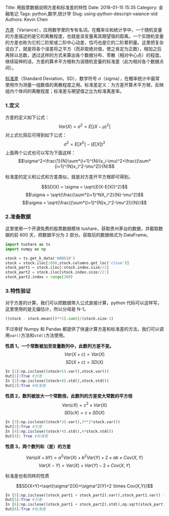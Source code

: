 Title: 用股票数据说明方差和标准差的特性
Date: 2018-01-15 15:35
Category: 金融笔记
Tags: python,数学,统计学
Slug: using-python-descript-vaiance-std
Authors: Kevin Chen

[方差][1]（Variance），应用数学里的专有名词。在概率论和统计学中，一个随机变量的方差描述的是它的离散程度，也就是该变量离其期望值的距离。一个实随机变量的方差也称为它的二阶矩或二阶中心动差，恰巧也是它的二阶累积量。这里把复杂说白了，就是将各个误差将之平方（而非取绝对值，使之肯定为正数），相加之后再除以总数，透过这样的方式来算出各个数据分布、零散（相对中心点）的程度。继续延伸的话，方差的算术平方根称为该随机变量的标准差（此为相对各个数据点间）。

[标准差][2]（Standard Deviation，SD），数学符号 $\sigma$（sigma），在概率统计中最常使用作为测量一组数值的离散程度之用。标准差定义：为方差开算术平方根，反映组内个体间的离散程度；标准差与期望值之比为标准离差率。

### 1.定义

方差的定义如下公式：
$$Var(X)=\sigma^2=E[(X-\mu)^2]$$
对上式化简后可得到如下公式：
$$\sigma^2=E[X^2]-(E[X])^2$$
上面两个公式也可以写为下面这样：
$$\sigma^2=\frac{1}{N}\sum*{i=1}^{N}(x_i-\mu)^2=\frac{(\sum*{i=1}^{N}x_i^2-\mu^2)}{N}$$

标准差的定义和公式和方差类似，就是对方差开平方根即可得到。

$$SD(X) = \sigma = \sqrt{E(X-E(X))^2}$$
$$\sigma = \sqrt{\frac{\sum*{i=1}^NX_i^2}{N}-\mu^2}$$
$$\sigma = \sqrt{\frac{(\sum*{i=1}^{N}x_i^2-\mu^2)}{N}}$$

### 2.准备数据

这里使用一个开源免费的股票数据模块 tushare，获取贵州茅台的数据，并截取数据的前 600 天，把数据平分为 2 部分。获取后的数据格式为 DataFrame。

```python
import tushare as ts
import numpy as np

stock = ts.get_k_data('600519')
stock = stock.iloc[:600,stock.columns.get_loc('close')]
stock_part1 = stock.iloc[:stock.index.size//2]
stock_part2 = stock.iloc[stock.index.size//2:]
stock_part2.index = range(300)
```

### 3.特性验证

对于方差的计算，我们可以把数据带入公式直接计算，python 代码可以这样写，这里使用的是无偏估计，所以分母是 N-1。

```python
((stock - stock.mean())**2).sum()/(stock.size-1)
```

不过幸好 Numpy 和 Pandas 都提供了快速计算方差和标准差的方法，我们可以调用<code>var()</code>方法和<code>std()</code>方法使用。

**性质 1，一个常数被加至变量数列中，此数列方差不变。**
$$Var(X+c) = Var(X)$$
$$SD(X+c) = SD(X)$$

```python
In [1]:np.isclose((stock+5).var(),stock.var())
Out[1]:True #方差
In [2]:np.isclose((stock+8).std(),stock.std())
Out[2]:True #标准差
```

**性质 2，数列被放大一个常数倍，此数列的方差变大常数的平方倍**
$$Var(cX) = c^2 \times Var(X)$$
$$SD(cX) = c \times SD(X)$$

```python
In [3]:np.isclose((stock*3).var(),3**2*stock.var())
Out[3]:True #方差
In [4]:np.isclose((stock*4).std(),4*stock.std())
Out[4]: True #标准差
```

**性质 3，两个数列和（差）的方差**

$$Var(aX+bY)=a^2Var(X)+b^2Var(Y)+2 \times ab \times Cov(X,Y)$$
$$Var(X-Y)=Var(X)+Var(Y)-2 \times Cov(X,Y)$$

标准差也有同样的性质

$$SD(X+Y)=\sqrt{\sigma^2(X)+\sigma^2(Y)+2 \times Cov(X,Y)}$$

```python
In [5]:np.isclose((stock_part1 + stock_part2).var(),stock_part1.var() + stock_part2.var() + 2*stock_part1.cov(stock_part2))
Out[5]:True #方差
In [6]:np.isclose((stock_part1 + stock_part2).std(),np.sqrt(stock_part1.var() + stock_part2.var() + 2*stock_part1.cov(stock_part2)))
Out[6]:True #标准差
```

[1]: https://zh.wikipedia.org/zh-cn/%E6%96%B9%E5%B7%AE
[2]: https://zh.wikipedia.org/zh-cn/%E6%A8%99%E6%BA%96%E5%B7%AE
